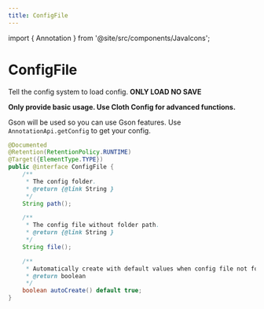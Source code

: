 ```yaml
---
title: ConfigFile
---
```


import { Annotation } from '@site/src/components/JavaIcons';

# ConfigFile <Annotation/>

Tell the config system to load config. **ONLY LOAD NO SAVE**

**Only provide basic usage. Use Cloth Config for advanced functions.**

Gson will be used so you can use Gson features.
Use `AnnotationApi.getConfig` to get your config.

```java
@Documented
@Retention(RetentionPolicy.RUNTIME)
@Target({ElementType.TYPE})
public @interface ConfigFile {
    /**
     * The config folder.
     * @return {@link String }
     */
    String path();

    /**
     * The config file without folder path.
     * @return {@link String }
     */
    String file();

    /**
     * Automatically create with default values when config file not found.
     * @return boolean
     */
    boolean autoCreate() default true;
}
```